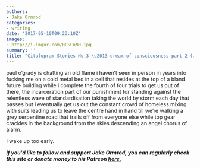 ```yaml
---
authors:
- Jake Ormrod
categories:
- writing
date: '2017-05-10T09:23:10Z'
images:
- http://i.imgur.com/0CSCuNH.jpg
summary: ''
title: "Citalopram Stories No.3 \u2013 dream of consciousness part 2 (another experiment)"
---
```

paul o’grady is chatting an old flame i haven’t seen in person in years into fucking me on a cold metal bed in a cell that resides at the top of a bland future building while i complete the fourth of four trials to get us out of there, the incarceration part of our punishment for standing against the relentless wave of standardisation taking the world by storm each day that passes but i eventually get us out the constant crowd of homeless mixing with suits leading us to leave the centre hand in hand till we’re walking a grey serpentine road that trails off from everyone else while top gear crackles in the background from the skies descending an angel chorus of alarm.

I wake up too early.

_**If you'd like to follow and support Jake Ormrod, you can regularly check this site or donate money to his Patreon [here.](https://www.patreon.com/JakeOrmrod "")**_